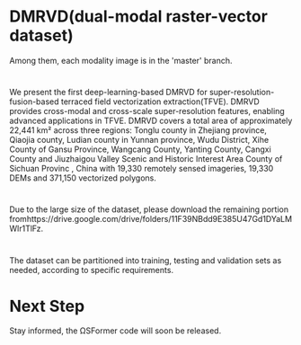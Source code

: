 # DMRVD(dual-modal raster-vector dataset)
Among them, each modality image is in the 'master' branch.
#
We present the first deep-learning-based DMRVD for super-resolution-fusion-based terraced field vectorization extraction(TFVE). DMRVD provides cross-modal and cross-scale super-resolution features, enabling advanced applications in TFVE.
DMRVD covers a total area of approximately 22,441 km² across three regions: Tonglu county in Zhejiang province, Qiaojia county, Ludian county in Yunnan province, Wudu District, Xihe County of Gansu Province, Wangcang County, Yanting County, Cangxi County and Jiuzhaigou Valley Scenic and Historic Interest Area County of Sichuan Provinc , China with 19,330 remotely sensed imageries, 19,330 DEMs and 371,150 vectorized polygons. 
#
Due to the large size of the dataset, please download the remaining portion fromhttps://drive.google.com/drive/folders/11F39NBdd9E385U47Gd1DYaLMWlr1TlFz.
#
The dataset can be partitioned into training, testing and validation sets as needed, according to specific requirements.
# Next Step
Stay informed, the ΩSFormer code will soon be released.
